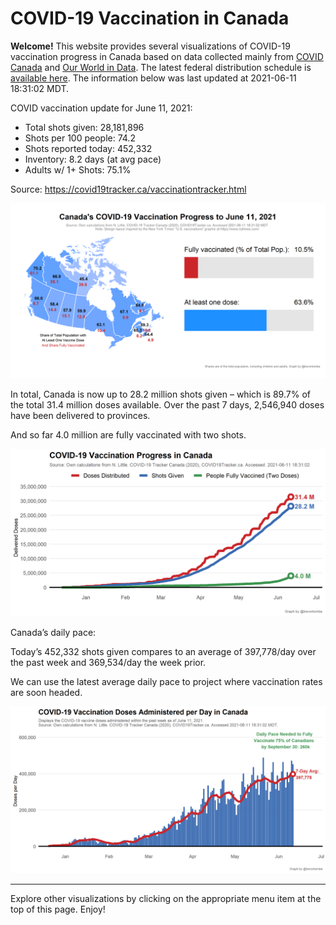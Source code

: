 COVID-19 Vaccination in Canada
==============================

**Welcome!** This website provides several visualizations of COVID-19
vaccination progress in Canada based on data collected mainly from
[COVID Canada](https://covid19tracker.ca/vaccinationtracker.html) and
[Our World in Data](https://ourworldindata.org/covid-vaccinations). The
latest federal distribution schedule is [available
here](https://www.canada.ca/en/public-health/services/diseases/2019-novel-coronavirus-infection/prevention-risks/covid-19-vaccine-treatment/vaccine-rollout.html).
The information below was last updated at 2021-06-11 18:31:02 MDT.

COVID vaccination update for June 11, 2021:

-   Total shots given: 28,181,896
-   Shots per 100 people: 74.2
-   Shots reported today: 452,332
-   Inventory: 8.2 days (at avg pace)
-   Adults w/ 1+ Shots: 75.1%

Source:
<a href="https://covid19tracker.ca/vaccinationtracker.html" class="uri">https://covid19tracker.ca/vaccinationtracker.html</a>

![](Plots/plot_main.png)

In total, Canada is now up to 28.2 million shots given – which is 89.7%
of the total 31.4 million doses available. Over the past 7 days,
2,546,940 doses have been delivered to provinces.

And so far 4.0 million are fully vaccinated with two shots.

![](Plots/plot_total.png)

Canada’s daily pace:

Today’s 452,332 shots given compares to an average of 397,778/day over
the past week and 369,534/day the week prior.

We can use the latest average daily pace to project where vaccination
rates are soon headed.

![](Plots/pace_national.png)

------------------------------------------------------------------------

Explore other visualizations by clicking on the appropriate menu item at
the top of this page. Enjoy!
